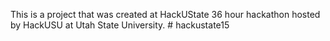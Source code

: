 This is a project that was created at HackUState 36 hour hackathon hosted by HackUSU at Utah State University. # hackustate15
